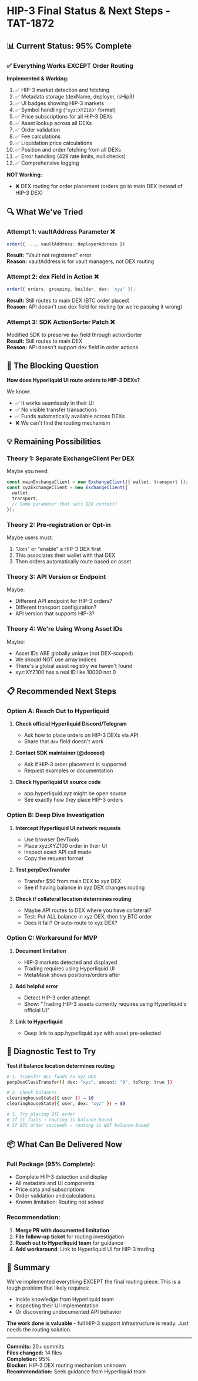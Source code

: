 # HIP-3 Final Status & Next Steps - TAT-1872

## 📊 Current Status: 95% Complete

### ✅ Everything Works EXCEPT Order Routing

**Implemented & Working:**

1. ✅ HIP-3 market detection and fetching
2. ✅ Metadata storage (dexName, deployer, isHip3)
3. ✅ UI badges showing HIP-3 markets
4. ✅ Symbol handling (`"xyz:XYZ100"` format)
5. ✅ Price subscriptions for all HIP-3 DEXs
6. ✅ Asset lookup across all DEXs
7. ✅ Order validation
8. ✅ Fee calculations
9. ✅ Liquidation price calculations
10. ✅ Position and order fetching from all DEXs
11. ✅ Error handling (429 rate limits, null checks)
12. ✅ Comprehensive logging

**NOT Working:**

- ❌ DEX routing for order placement (orders go to main DEX instead of HIP-3 DEX)

## 🔍 What We've Tried

### Attempt 1: vaultAddress Parameter ❌

```typescript
order({ ..., vaultAddress: deployerAddress })
```

**Result:** "Vault not registered" error  
**Reason:** vaultAddress is for vault managers, not DEX routing

### Attempt 2: dex Field in Action ❌

```typescript
order({ orders, grouping, builder, dex: 'xyz' });
```

**Result:** Still routes to main DEX (BTC order placed)  
**Reason:** API doesn't use dex field for routing (or we're passing it wrong)

### Attempt 3: SDK ActionSorter Patch ❌

Modified SDK to preserve `dex` field through actionSorter  
**Result:** Still routes to main DEX  
**Reason:** API doesn't support dex field in order actions

## 🎯 The Blocking Question

**How does Hyperliquid UI route orders to HIP-3 DEXs?**

We know:

- ✅ It works seamlessly in their UI
- ✅ No visible transfer transactions
- ✅ Funds automatically available across DEXs
- ❌ We can't find the routing mechanism

## 💡 Remaining Possibilities

### Theory 1: Separate ExchangeClient Per DEX

Maybe you need:

```typescript
const mainExchangeClient = new ExchangeClient({ wallet, transport });
const xyzExchangeClient = new ExchangeClient({
  wallet,
  transport,
  // Some parameter that sets DEX context?
});
```

### Theory 2: Pre-registration or Opt-in

Maybe users must:

1. "Join" or "enable" a HIP-3 DEX first
2. This associates their wallet with that DEX
3. Then orders automatically route based on asset

### Theory 3: API Version or Endpoint

Maybe:

- Different API endpoint for HIP-3 orders?
- Different transport configuration?
- API version that supports HIP-3?

### Theory 4: We're Using Wrong Asset IDs

Maybe:

- Asset IDs ARE globally unique (not DEX-scoped)
- We should NOT use array indices
- There's a global asset registry we haven't found
- xyz:XYZ100 has a real ID like 10000 not 0

## 📋 Recommended Next Steps

### Option A: Reach Out to Hyperliquid

1. **Check official Hyperliquid Discord/Telegram**
   - Ask how to place orders on HIP-3 DEXs via API
   - Share that `dex` field doesn't work
2. **Contact SDK maintainer (@deeeed)**

   - Ask if HIP-3 order placement is supported
   - Request examples or documentation

3. **Check Hyperliquid UI source code**
   - app.hyperliquid.xyz might be open source
   - See exactly how they place HIP-3 orders

### Option B: Deep Dive Investigation

1. **Intercept Hyperliquid UI network requests**

   - Use browser DevTools
   - Place xyz:XYZ100 order in their UI
   - Inspect exact API call made
   - Copy the request format

2. **Test perpDexTransfer**

   - Transfer $50 from main DEX to xyz DEX
   - See if having balance in xyz DEX changes routing

3. **Check if collateral location determines routing**
   - Maybe API routes to DEX where you have collateral?
   - Test: Put ALL balance in xyz DEX, then try BTC order
   - Does it fail? Or auto-route to xyz DEX?

### Option C: Workaround for MVP

1. **Document limitation**

   - HIP-3 markets detected and displayed
   - Trading requires using Hyperliquid UI
   - MetaMask shows positions/orders after

2. **Add helpful error**

   - Detect HIP-3 order attempt
   - Show: "Trading HIP-3 assets currently requires using Hyperliquid's official UI"

3. **Link to Hyperliquid**
   - Deep link to app.hyperliquid.xyz with asset pre-selected

## 🔬 Diagnostic Test to Try

**Test if balance location determines routing:**

```bash
# 1. Transfer ALL funds to xyz DEX
perpDexClassTransfer({ dex: "xyz", amount: "9", toPerp: true })

# 2. Check balances
clearinghouseState({ user }) → $0
clearinghouseState({ user, dex: "xyz" }) → $9

# 3. Try placing BTC order
# If it fails → routing is balance-based
# If BTC order succeeds → routing is NOT balance-based
```

## 📦 What Can Be Delivered Now

### Full Package (95% Complete):

- Complete HIP-3 detection and display
- All metadata and UI components
- Price data and subscriptions
- Order validation and calculations
- Known limitation: Routing not solved

### Recommendation:

1. **Merge PR with documented limitation**
2. **File follow-up ticket** for routing investigation
3. **Reach out to Hyperliquid team** for guidance
4. **Add workaround**: Link to Hyperliquid UI for HIP-3 trading

## 🎯 Summary

We've implemented everything EXCEPT the final routing piece. This is a tough problem that likely requires:

- Inside knowledge from Hyperliquid team
- Inspecting their UI implementation
- Or discovering undocumented API behavior

**The work done is valuable** - full HIP-3 support infrastructure is ready. Just needs the routing solution.

---

**Commits:** 20+ commits  
**Files changed:** 14 files  
**Completion:** 95%  
**Blocker:** HIP-3 DEX routing mechanism unknown  
**Recommendation:** Seek guidance from Hyperliquid team

